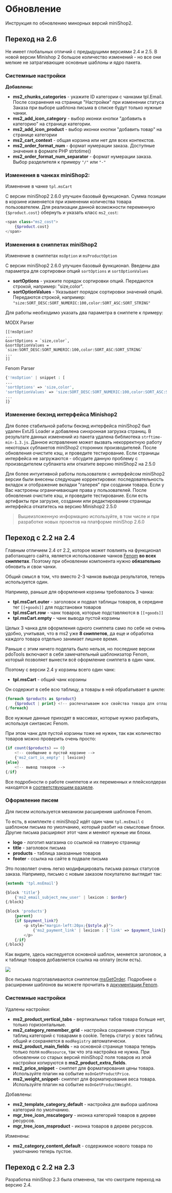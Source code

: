 # Обновление

Инструкция по обновлению минорных версий miniShop2.

## Переход на 2.6 

Не имеет глобальных отличий с предыдущими версиями 2.4 и 2.5. В новой версии Minishop 2 большое количество изменений - но все они мелкие не затрагивающие основные шаблоны и ядро пакета.

### Системные настройки

**Добавлены:**

- **ms2_chunks_categories** - укажите ID категории с чанками tpl.Email. После сохранения на странице "Настройки" при изменении статуса Заказа при выборе шаблона письма в списке будут только нужные чанки.
- **ms2_add_icon_category** - выбор иконки кнопки "добавить в категорию" на странице категории.
- **ms2_add_icon_product** - выбор иконки кнопки "добавить товар" на странице категории
- **ms2_cart_context** - общая корзина или нет для всех контекстов. 
- **ms2_order_format_num** - формат нумерации заказа. Доступные значения в формате PHP strtotime()
- **ms2_order_format_num_separator** - формат нумерации заказа. Выбор разделителя к примеру `"/"` или `"-"`

### Изменения в чанках miniShop2:

Изменение в чанке `tpl.msCart`

С версии miniShop2 2.6.0 улучшен базовый функционал. Сумма позиции в корзине изменяется при изменении количества товара пользователем. Для реализации данной возможности переменную `{$product.cost}` обернуть и указать класс `ms2_cost`:

```php
<span class="ms2_cost">
    {$product.cost}
</span>
```

### Изменения в сниппетах miniShop2

Изменение в сниппетах `msOption` и `msProductOption`

С версии miniShop2 2.6.0 улучшен базовый функционал. Введены два параметра для сортировки опций `sortOptions` и `sortOptionValues`

- **sortOptions** - укажите порядок сортировки опций. Передаются строкой, например: "size,color".
- **sortOptionValues** - Указывает порядок сортировки значений опций. Передаются строкой, например: `"size:SORT_DESC:SORT_NUMERIC:100,color:SORT_ASC:SORT_STRING"`
 
Для работы необходимо указать два параметра в сниппете к примеру:

MODX Parser 

```
[[!msOption?
...
&sortOptions = `size,color`,
&sortOptionValues = `size:SORT_DESC:SORT_NUMERIC:100,color:SORT_ASC:SORT_STRING`
...
]]
```

Fenom Parser 

```php
{'!msOption' | snippet : [
...
'sortOptions' => 'size,color',
'sortOptionValues' => 'size:SORT_DESC:SORT_NUMERIC:100,color:SORT_ASC:SORT_STRING',
...
]}
```

### Изменение бекэнд интерфейса Minishop2

Для более стабильной работы бекэнд интерфейса miniShop2 был удален ExtJS Loader и добавлена синхронная загрузка страниц.
В результате данных изменений из пакета удалена библиотека `strftime-min-1.3.js`. Данное исправление может вызвать некорректную работу некоторых субпакетов miniShop2 сторонних производителей.
После обновления очистите кэш, и проведите тестирование. Если страницы интерфейса не загружаются - обсудите данную проблему с производителем субпакета или откатите версию miniShop2 на 2.5.0 

Для более интуитивной работы пользователя с интерфейсом miniShop2 версии были внесены следующие корректировки: последовательность вкладок и отображение вкладки "галерея" при создании товара.
Если у Вас настроены ограничивающие права у пользователей. После обновления очистите кэш, и проведите тестирование. Если есть артифакты при загрузке, создании или редактировании страницы интерфейса откатитесь на версию Minishop2 2.5.0

>Вышеизложенную информацию используйте, в том числе и при разработке новых проектов на платформе miniShop 2.6.0


## Переход с 2.2 на 2.4

Главным отличием 2.4 от 2.2, которое может повлиять на функционал работающего сайта, является использование чанков [Fenom][1] **во всех сниппетах**.
Поэтому при обновлении компонента нужно **обязательно** обновить и свои чанки.

Общий смысл в том, что вместо 2-3 чанков вывода результатов, теперь используется один.

Например, раньше для оформления корзины требовалось 3 чанка:

- **tpl.msCart.outer** - заголовок и подвал таблицы товаров, в середине тег `[[+goods]]` для подстановки товаров
- **tpl.msCart.row** - чанк товаров, которые подставляются в `[[+goods]]`
- **tpl.msCart.empty** - чанк вывода пустой корзины

Целых 3 чанка для оформления одного сниппета само по себе не очень удобно, учитывая, что в ms2 уже **8 сниппетов**, да еще и обработка каждого товара отдельно занимает лишнее время.

Раньше с этим ничего поделать было нельзя, но последние версии pdoTools включают в себя замечательный шаблонизатор Fenom, который позволяет вынести всё оформление сниппета в один чанк.

Поэтому с версии 2.4 у корзины всего один чанк:

- **tpl.msCart** - общий чанк корзины

Он содержит в себе всю таблицу, а товары в ней обрабатывает в цикле:

```php
{foreach $products as $product}
    {$product | print} <!-- распечатываем все свойства товара для отладки-->
{/foreach}
```

Все нужные данные приходят в массивах, которые нужно разбирать, используя синтаксис Fenom.

При этом чанк для пустой корзины тоже не нужен, так как количество товаров можно проверить очень просто:

```php
{if count($products) == 0}
    <!-- сообщение о пустой корзине -->
    {'ms2_cart_is_empty' | lexicon}
{else}
    <!-- вывод товаров -->
{/if}
```

Все подробности о работе сниппетов и их переменных и плейсхолдерах находятся в [соответствующем разделе][2].

### Оформление писем

Для писем используется механизм расширения шаблонов Fenom.

То есть, в комплекте с miniShop2 идёт один чанк `tpl.msEmail` с шаблоном письма по умолчанию, который разбит на смысловые блоки.
Другие письма расширяют этот чанк и меняют нужные им блоки.

- **logo** - логотип магазина со ссылкой на главную страницу
- **title** - заголовок письма
- **products** - таблица заказанные товаров
- **footer** - ссылка на сайте в подвале письма

Это позволяет очень легко модифицировать письма разных статусов заказа.
Например, письмо с новым заказом покупателю выглядит так:

```php
{extends 'tpl.msEmail'}

{block 'title'}
    {'ms2_email_subject_new_user' | lexicon : $order}
{/block}

{block 'products'}
    {parent}
    {if $payment_link?}
        <p style="margin-left:20px;{$style.p}">
            {'ms2_payment_link' | lexicon : ['link' => $payment_link]}
        </p>
    {/if}
{/block}
```

Как видите, здесь наследуется основной шаблон, меняется заголовок, а к таблице товаров добавляется ссылка на оплату (если есть).

[![](https://file.modx.pro/files/b/1/c/b1c563c0b075caf2afce7609ac3f15e4s.jpg)](https://file.modx.pro/files/b/1/c/b1c563c0b075caf2afce7609ac3f15e4.png)

Все письма подготавливаются сниппетом [msGetOrder][4].
Подробнее о расширении шаблонов вы можете прочитать в [документации Fenom][3].

### Системные настройки

Удалены настройки:

- **ms2_product_vertical_tabs** - вертикальных табов товара больше нет, только горизонтальные.
- **ms2_category_remember_grid** - настройка сохранения статуса таблиц категорий с товарами в cookie.
Теперь статус у всех таблиц общий и сохраняется в `modRegistry` автоматически.
- **ms2_product_main_fields** - на основной странице товара теперь только поля `modResource`, так что эта настройка не нужна.
При обновлении со старых версий miniShop2 поля товаров из этой настройки копируются в **ms2_product_extra_fields**.
- **ms2_price_snippet** - сниппет для форматирования цены товара. Используйте плагин на событие `msOnGetProductPrice`.
- **ms2_weight_snippet**- сниппет для форматирования веса товара. Используйте плагин на событие `msOnGetProductWeight`.

Добавлены:

- **ms2_template_category_default** - настройка для выбора шаблона категорий по умолчанию.
- **mgr_tree_icon_mscategory** - иконка категорий товаров в дереве ресурсов.
- **mgr_tree_icon_msproduct** - иконка товаров в дереве ресурсов.

Изменены:

- **ms2_category_content_default** - содержимое нового товара по умолчанию теперь пустое.

## Переход с 2.2 на 2.3

Разработка miniShop 2.3 была отменена, так что смотрите переход на версию 2.4.

[1]: /ru/01_Компоненты/01_pdoTools/03_Парсер.md
[2]: /ru/01_Компоненты/02_miniShop2/02_Сниппеты
[3]: https://github.com/fenom-template/fenom/blob/master/docs/ru/tags/extends.md
[4]: /ru/01_Компоненты/02_miniShop2/02_Сниппеты/05_msGetOrder.md
